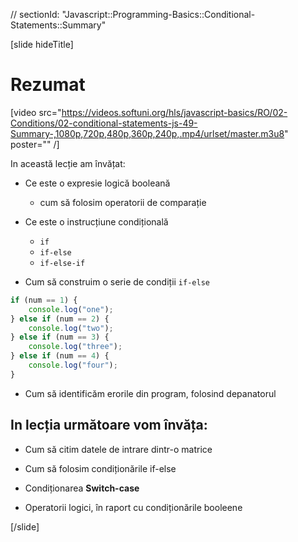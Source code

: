 // sectionId: "Javascript::Programming-Basics::Conditional-Statements::Summary"

[slide hideTitle]
# Rezumat

[video src="https://videos.softuni.org/hls/javascript-basics/RO/02-Conditions/02-conditional-statements-js-49-Summary-,1080p,720p,480p,360p,240p,.mp4/urlset/master.m3u8" poster="" /]

In această lecție am învățat:

- Ce este o expresie logică booleană  
   - cum să folosim operatorii de comparație 

- Ce este o instrucțiune condițională 
   - `if`
   - `if-else`
   - `if-else-if`
- Cum să construim o serie de condiții `if-else` 

```js
if (num == 1) {
    console.log("one");
} else if (num == 2) {
    console.log("two");
} else if (num == 3) {
    console.log("three");
} else if (num == 4) {
    console.log("four");
}
```

- Cum să identificăm erorile din program, folosind depanatorul

## In lecția următoare vom învăța:

- Cum să citim datele de intrare dintr-o matrice

- Cum să folosim condiționările if-else

- Condiționarea **Switch-case** 

- Operatorii logici, în raport cu condiționările booleene 

[/slide]
